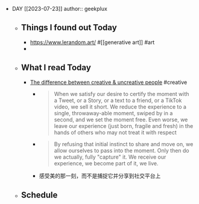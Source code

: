- DAY [[2023-07-23]]
  author:: geekplux
	- ## Things I found out Today
		- https://www.lerandom.art/ #[[generative art]] #art
		-
	- ## What I read Today
		- [The difference between creative & uncreative people](https://vanschneider.com/blog/creative-vs-uncreative-people/) #creative
			- > When we satisfy our desire to certify the moment with a Tweet, or a Story, or a text to a friend, or a TikTok video, we sell it short. We reduce the experience to a single, throwaway-able moment, swiped by in a second, and we set the moment free. Even worse, we leave our experience (just born, fragile and fresh) in the hands of others who may not treat it with respect
			- > By refusing that initial instinct to share and move on, we allow ourselves to pass into the moment. Only then do we actually, fully "capture" it. We receive our experience, we become part of it, we live.
			- 感受美的那一刻，而不是捕捉它并分享到社交平台上
	- ## Schedule